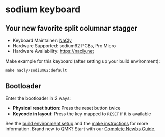 # sodium keyboard

## Your new favorite split columnar stagger

* Keyboard Maintainer: [NaCly](https://github.com/Na-Cly)
* Hardware Supported: sodium62 PCBs, Pro Micro
* Hardware Availability: https://nacly.net

Make example for this keyboard (after setting up your build environment):

    make nacly/sodium62:default

## Bootloader

Enter the bootloader in 2 ways:

* **Physical reset button**: Press the reset button twice
* **Keycode in layout**: Press the key mapped to `RESET` if it is available


See the [build environment setup](https://docs.qmk.fm/#/getting_started_build_tools) and the [make instructions](https://docs.qmk.fm/#/getting_started_make_guide) for more information. Brand new to QMK? Start with our [Complete Newbs Guide](https://docs.qmk.fm/#/newbs).
